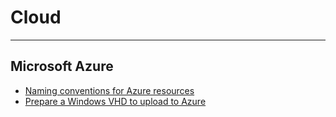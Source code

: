 # Cloud

----------

## Microsoft Azure ##

- [Naming conventions for Azure resources](https://docs.microsoft.com/en-us/azure/guidance/guidance-naming-conventions)
- [Prepare a Windows VHD to upload to Azure](https://docs.microsoft.com/en-us/azure/virtual-machines/virtual-machines-windows-prepare-for-upload-vhd-image?)
